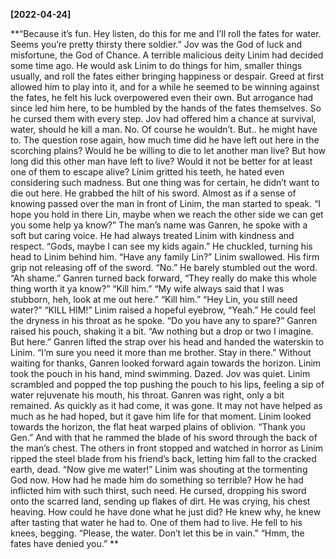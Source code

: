 **[2022-04-24]**

**“Because it’s fun. Hey listen, do this for me and I’ll roll the fates for water. Seems you’re pretty thirsty there soldier.”
Jov was the God of luck and misfortune, the God of Chance. A terrible malicious deity Linim had decided some time ago. He would ask Linim to do things for him, smaller things usually, and roll the fates either bringing happiness or despair. Greed at first allowed him to play into it, and for a while he seemed to be winning against the fates, he felt his luck overpowered even their own. But arrogance had since led him here, to be humbled by the hands of the fates themselves. So he cursed them with every step.
Jov had offered him a chance at survival, water, should he kill a man. No. Of course he wouldn’t. But.. he might have to. The question rose again, how much time did he have left out here in the scorching plains? Would he be willing to die to let another man live? But how long did this other man have left to live? Would it not be better for at least one of them to escape alive? 
Linim gritted his teeth, he hated even considering such madness. But one thing was for certain, he didn’t want to die out here.
He grabbed the hilt of his sword.
Almost as if a sense of knowing passed over the man in front of Linim, the man started to speak. “I hope you hold in there Lin, maybe when we reach the other side we can get you some help ya know?” The man’s name was Ganren, he spoke with a soft but caring voice. He had always treated Linim with kindness and respect. “Gods, maybe I can see my kids again.” He chuckled, turning his head to Linim behind him. “Have any family Lin?”
Linim swallowed. His firm grip not releasing off of the sword. “No.” He barely stumbled out the word. 
“Ah shame.” Ganren turned back forward, “They really do make this whole thing worth it ya know?” 
“Kill him.”
“My wife always said that I was stubborn, heh, look at me out here.”
“Kill him.”
“Hey Lin, you still need water?”
“KILL HIM!” 
Linim raised a hopeful eyebrow, “Yeah.” He could feel the dryness in his throat as he spoke. “Do you have any to spare?” 
Ganren raised his pouch, shaking it a bit. “Aw nothing but a drop or two I imagine. But here.” Ganren lifted the strap over his head and handed the waterskin to Linim. “I’m sure you need it more than me brother. Stay in there.” Without waiting for thanks, Ganren looked forward again towards the horizon. 
Linim took the pouch in his hand, mind swimming. Dazed. Jov was quiet. Linim scrambled and popped the top pushing the pouch to his lips, feeling a sip of water rejuvenate his mouth, his throat. Ganren was right, only a bit remained. As quickly as it had come, it was gone. It may not have helped as much as he had hoped, but it gave him life for that moment.
Linim looked towards the horizon, the flat heat warped plains of oblivion. “Thank you Gen.” And with that he rammed the blade of his sword through the back of the man’s chest. 
The others in front stopped and watched in horror as Linim ripped the steel blade from his friend’s back, letting him fall to the cracked earth, dead. 
“Now give me water!” Linim was shouting at the tormenting God now. How had he made him do something so terrible? How he had inflicted him with such thirst, such need. He cursed, dropping his sword onto the scarred land, sending up flakes of dirt. He was crying, his chest heaving. How could he have done what he just did? He knew why, he knew after tasting that water he had to. One of them had to live. He fell to his knees, begging. “Please, the water. Don’t let this be in vain.”
“Hmm, the fates have denied you.”
**